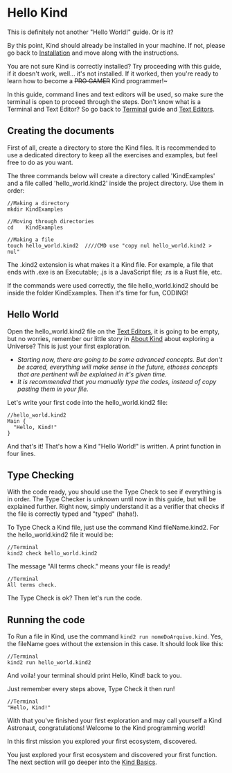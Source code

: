 # Hello Kind

This is definitely not another "Hello World!" guide. Or is it?

By this point, Kind should already be installed in your machine. If not, please go back to [Installation](./Installation.md) and move along with the instructions.

You are not sure Kind is correctly installed? Try proceeding with this guide, if it doesn't work, well... it's not installed. If it worked, then you're ready to learn how to become a ~~PRO GAMER~~ Kind programmer!~

In this guide, command lines and text editors will be used, so make sure the terminal is open to proceed through the steps. Don't know what is a Terminal and Text Editor? So go back to [Terminal](./Terminal.md) guide and [Text Editors](./IDE.md).

## Creating the documents

First of all, create a directory to store the Kind files. It is recommended to use a dedicated directory to keep all the exercises and examples, but feel free to do as you want.

The three commands below will create a directory called 'KindExamples' and a file called 'hello_world.kind2' inside the project directory. Use them in order:

```
//Making a directory
mkdir KindExamples
```

```
//Moving through directories
cd    KindExamples
```

```
//Making a file
touch hello_world.kind2  ////CMD use "copy nul hello_world.kind2 > nul"
```

The .kind2 extension is what makes it a Kind file. For example, a file that ends with .exe is an Executable; .js is a JavaScript file; .rs is a Rust file, etc.

If the commands were used correctly, the file hello_world.kind2 should be inside the folder KindExamples. Then it's time for fun, CODING!

## Hello World

Open the hello_world.kind2 file on the [Text Editors](./IDE.md), it is going to be empty, but no worries, remember our little story in [About Kind](./Guide/About.md) about exploring a Universe? This is just your first exploration.

- *Starting now, there are going to be some advanced concepts. But don't be scared, everything will make sense in the future, ethoses concepts that are pertinent will be explained in it's given time.*
- *It is recommended that you manually type the codes, instead of copy pasting them in your file.*

Let's write your first code into the hello_world.kind2 file:

```
//hello_world.kind2
Main {
  "Hello, Kind!"
}
```

And that's it! That's how a Kind "Hello World!" is written. A print function in four lines.

## Type Checking

With the code ready, you should use the Type Check to see if everything is in order. The Type Checker is unknown until now in this guide, but will be explained further. Right now, simply understand it as a verifier that checks if the file is correctly typed and "typed" (haha!).

To Type Check a Kind file, just use the command Kind fileName.kind2. For the hello_world.kind2 file it would be:

```
//Terminal
kind2 check hello_world.kind2
```

The message "All terms check." means your file is ready!

```
//Terminal
All terms check.
```

The Type Check is ok? Then let's run the code.

## Running the code

To Run a file in Kind, use the command ``kind2 run nomeDoArquivo.kind``. Yes, the fileName goes without the extension in this case. It should look like this:

```
//Terminal
kind2 run hello_world.kind2
```

And voila! your terminal should print Hello, Kind! back to you.

<!-- To print any other messages, re-open the file and change the Parameters insideIO.print function. An example is to type IO.print("I am amazing!")  and run the file, try it! -->

Just remember every steps above, Type Check it then run!

```
//Terminal
"Hello, Kind!"
```

With that you've finished your first exploration and may call yourself a Kind Astronaut, congratulations! Welcome to the Kind programming world!

In this first mission you explored your first ecosystem, discovered.

You just explored your first ecosystem and discovered your first function. The next section will go deeper into the [Kind Basics](../Basic/Basics.md).
